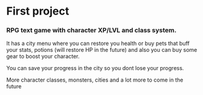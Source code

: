 # First project
### RPG text game with character XP/LVL and class system.
It has a city menu where you can restore you health or buy pets that buff your stats, potions (will restore HP in the future) and also you can buy some gear to boost your character.

You can save your progress in the city so you dont lose your progress.

More character classes, monsters, cities and a lot more to come in the future 

